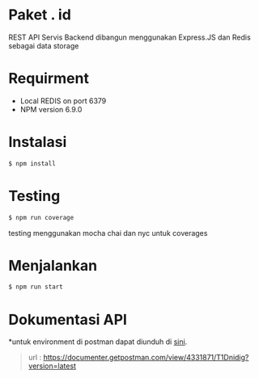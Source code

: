 # Paket . id
  REST API Servis Backend dibangun menggunakan Express.JS dan Redis sebagai data storage

# Requirment
  - Local REDIS on port 6379
  - NPM version 6.9.0

# Instalasi
```sh
$ npm install
```

# Testing
```sh
$ npm run coverage
```
testing menggunakan mocha chai dan nyc untuk coverages

# Menjalankan
```sh
$ npm run start
```

# Dokumentasi API
*untuk environment di postman dapat diunduh di [sini](https://documenter.getpostman.com/view/4331871/T1Dnidig?version=latest).

> url : 
https://documenter.getpostman.com/view/4331871/T1Dnidig?version=latest
